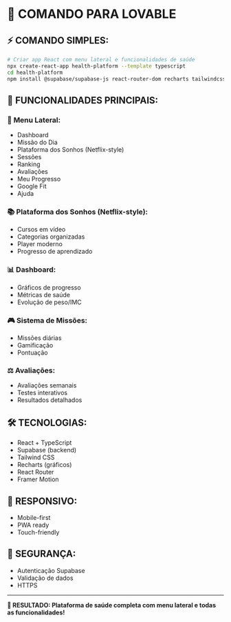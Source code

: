 # 🚀 COMANDO PARA LOVABLE

## ⚡ **COMANDO SIMPLES:**

```bash
# Criar app React com menu lateral e funcionalidades de saúde
npx create-react-app health-platform --template typescript
cd health-platform
npm install @supabase/supabase-js react-router-dom recharts tailwindcss @radix-ui/react-* framer-motion lucide-react date-fns
```

## 🎯 **FUNCIONALIDADES PRINCIPAIS:**

### 📱 **Menu Lateral:**
- Dashboard
- Missão do Dia  
- Plataforma dos Sonhos (Netflix-style)
- Sessões
- Ranking
- Avaliações
- Meu Progresso
- Google Fit
- Ajuda

### 📚 **Plataforma dos Sonhos (Netflix-style):**
- Cursos em vídeo
- Categorias organizadas
- Player moderno
- Progresso de aprendizado

### 📊 **Dashboard:**
- Gráficos de progresso
- Métricas de saúde
- Evolução de peso/IMC

### 🎮 **Sistema de Missões:**
- Missões diárias
- Gamificação
- Pontuação

### ⚖️ **Avaliações:**
- Avaliações semanais
- Testes interativos
- Resultados detalhados

## 🛠️ **TECNOLOGIAS:**
- React + TypeScript
- Supabase (backend)
- Tailwind CSS
- Recharts (gráficos)
- React Router
- Framer Motion

## 📱 **RESPONSIVO:**
- Mobile-first
- PWA ready
- Touch-friendly

## 🔐 **SEGURANÇA:**
- Autenticação Supabase
- Validação de dados
- HTTPS

---

**🎯 RESULTADO: Plataforma de saúde completa com menu lateral e todas as funcionalidades!** 